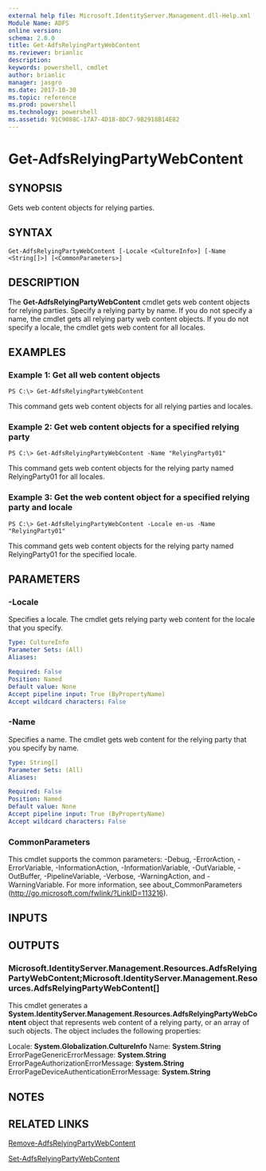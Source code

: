 ```yaml
---
external help file: Microsoft.IdentityServer.Management.dll-Help.xml
Module Name: ADFS
online version: 
schema: 2.0.0
title: Get-AdfsRelyingPartyWebContent
ms.reviewer: brianlic
description: 
keywords: powershell, cmdlet
author: brianlic
manager: jasgro
ms.date: 2017-10-30
ms.topic: reference
ms.prod: powershell
ms.technology: powershell
ms.assetid: 91C9088C-17A7-4D18-8DC7-9B2918B14E82
---
```


# Get-AdfsRelyingPartyWebContent

## SYNOPSIS
Gets web content objects for relying parties.

## SYNTAX

```
Get-AdfsRelyingPartyWebContent [-Locale <CultureInfo>] [-Name <String[]>] [<CommonParameters>]
```

## DESCRIPTION
The **Get-AdfsRelyingPartyWebContent** cmdlet gets web content objects for relying parties.
Specify a relying party by name.
If you do not specify a name, the cmdlet gets all relying party web content objects.
If you do not specify a locale, the cmdlet gets web content for all locales.

## EXAMPLES

### Example 1: Get all web content objects
```
PS C:\> Get-AdfsRelyingPartyWebContent
```

This command gets web content objects for all relying parties and locales.

### Example 2: Get web content objects for a specified relying party
```
PS C:\> Get-AdfsRelyingPartyWebContent -Name "RelyingParty01"
```

This command gets web content objects for the relying party named RelyingParty01 for all locales.

### Example 3: Get the web content object for a specified relying party and locale
```
PS C:\> Get-AdfsRelyingPartyWebContent -Locale en-us -Name "RelyingParty01"
```

This command gets web content objects for the relying party named RelyingParty01 for the specified locale.

## PARAMETERS

### -Locale
Specifies a locale.
The cmdlet gets relying party web content for the locale that you specify.

```yaml
Type: CultureInfo
Parameter Sets: (All)
Aliases: 

Required: False
Position: Named
Default value: None
Accept pipeline input: True (ByPropertyName)
Accept wildcard characters: False
```

### -Name
Specifies a name.
The cmdlet gets web content for the relying party that you specify by name.

```yaml
Type: String[]
Parameter Sets: (All)
Aliases: 

Required: False
Position: Named
Default value: None
Accept pipeline input: True (ByPropertyName)
Accept wildcard characters: False
```

### CommonParameters
This cmdlet supports the common parameters: -Debug, -ErrorAction, -ErrorVariable, -InformationAction, -InformationVariable, -OutVariable, -OutBuffer, -PipelineVariable, -Verbose, -WarningAction, and -WarningVariable. For more information, see about_CommonParameters (http://go.microsoft.com/fwlink/?LinkID=113216).

## INPUTS

## OUTPUTS

### Microsoft.IdentityServer.Management.Resources.AdfsRelyingPartyWebContent;Microsoft.IdentityServer.Management.Resources.AdfsRelyingPartyWebContent[]
This cmdlet generates a **System.IdentityServer.Management.Resources.AdfsRelyingPartyWebContent** object that represents web content of a relying party, or an array of such objects.
The object includes the following properties: 

Locale: **System.Globalization.CultureInfo**
Name: **System.String**
ErrorPageGenericErrorMessage: **System.String**
ErrorPageAuthorizationErrorMessage: **System.String**
ErrorPageDeviceAuthenticationErrorMessage: **System.String**

## NOTES

## RELATED LINKS

[Remove-AdfsRelyingPartyWebContent](./Remove-AdfsRelyingPartyWebContent.md)

[Set-AdfsRelyingPartyWebContent](./Set-AdfsRelyingPartyWebContent.md)

